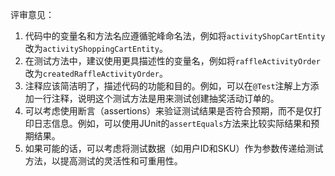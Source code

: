 评审意见：
1. 代码中的变量名和方法名应遵循驼峰命名法，例如将`activityShopCartEntity`改为`activityShoppingCartEntity`。
2. 在测试方法中，建议使用更具描述性的变量名，例如将`raffleActivityOrder`改为`createdRaffleActivityOrder`。
3. 注释应该简洁明了，描述代码的功能和目的。例如，可以在`@Test`注解上方添加一行注释，说明这个测试方法是用来测试创建抽奖活动订单的。
4. 可以考虑使用断言（assertions）来验证测试结果是否符合预期，而不是仅打印日志信息。例如，可以使用JUnit的`assertEquals`方法来比较实际结果和预期结果。
5. 如果可能的话，可以考虑将测试数据（如用户ID和SKU）作为参数传递给测试方法，以提高测试的灵活性和可重用性。